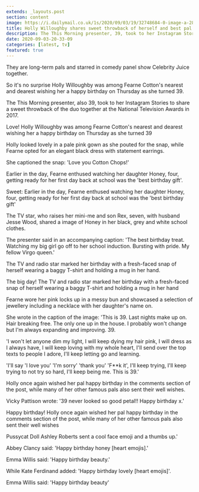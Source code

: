 ```yaml
---
extends: _layouts.post
section: content
image: https://i.dailymail.co.uk/1s/2020/09/03/19/32748684-0-image-a-28_1599159150318.jpg 
title: Holly Willoughby shares sweet throwback of herself and best pal Fearne Cotton 
description: The This Morning presenter, 39, took to her Instagram Stories to share a sweet throwback of the duo together at the National Television Awards in 2017. 
date: 2020-09-03-20-33-09 
categories: [latest, tv] 
featured: true 
--- 
```

They are long-term pals and starred in comedy panel show Celebrity Juice together.

So it's no surprise Holly Willoughby was among Fearne Cotton's nearest and dearest wishing her a happy birthday on Thursday as she turned 39.

The This Morning presenter, also 39, took to her Instagram Stories to share a sweet throwback of the duo together at the National Television Awards in 2017. 

Love! Holly Willoughby was among Fearne Cotton's nearest and dearest wishing her a happy birthday on Thursday as she turned 39

Holly looked lovely in a pale pink gown as she pouted for the snap, while Fearne opted for an elegant black dress with statement earrings.

She captioned the snap: 'Love you Cotton Chops!'

Earlier in the day, Fearne enthused watching her daughter Honey, four, getting ready for her first day back at school was the 'best birthday gift'.

Sweet: Earlier in the day, Fearne enthused watching her daughter Honey, four, getting ready for her first day back at school was the 'best birthday gift'

The TV star, who raises her mini-me and son Rex, seven, with husband Jesse Wood, shared a image of Honey in her black, grey and white school clothes.

The presenter said in an accompanying caption: 'The best birthday treat. Watching my big girl go off to her school induction. Bursting with pride. My fellow Virgo queen.'

The TV and radio star marked her birthday with a fresh-faced snap of herself wearing a baggy T-shirt and holding a mug in her hand.

The big day! The TV and radio star marked her birthday with a fresh-faced snap of herself wearing a baggy T-shirt and holding a mug in her hand

Fearne wore her pink locks up in a messy bun and showcased a selection of jewellery including a necklace with her daughter's name on.

She wrote in the caption of the image: 'This is 39. Last nights make up on. Hair breaking free. The only one up in the house. I probably won't change but I'm always expanding and improving. 39.

'I won't let anyone dim my light, I will keep dying my hair pink, I will dress as I always have, I will keep loving with my whole heart, I'll send over the top texts to people I adore, I'll keep letting go and learning.

'I'll say 'I love you' 'I'm sorry' 'thank you' 'F**k it', I'll keep trying, I'll keep trying to not try so hard, I'll keep being me. This is 39.'

Holly once again wished her pal happy birthday in the comments section of the post, while many of her other famous pals also sent their well wishes.

Vicky Pattison wrote: '39 never looked so good petal!! Happy birthday x.'

Happy birthday! Holly once again wished her pal happy birthday in the comments section of the post, while many of her other famous pals also sent their well wishes

Pussycat Doll Ashley Roberts sent a cool face emoji and a thumbs up.'

Abbey Clancy said: 'Happy birthday honey [heart emojis].'

Emma Willis said: 'Happy birthday beauty.'

While Kate Ferdinand added: 'Happy birthday lovely [heart emojis]'.

Emma Willis said: 'Happy birthday beauty'

